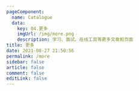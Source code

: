 ```yaml
---
pageComponent: 
  name: Catalogue
  data: 
    key: 04.更多
    imgUrl: /img/more.png
    description: 学习、面试、在线工具等更多文章和页面
title: 更多
date: 2021-08-27 21:50:56
permalink: /more
sidebar: false
article: false
comment: false
editLink: false
---
```

